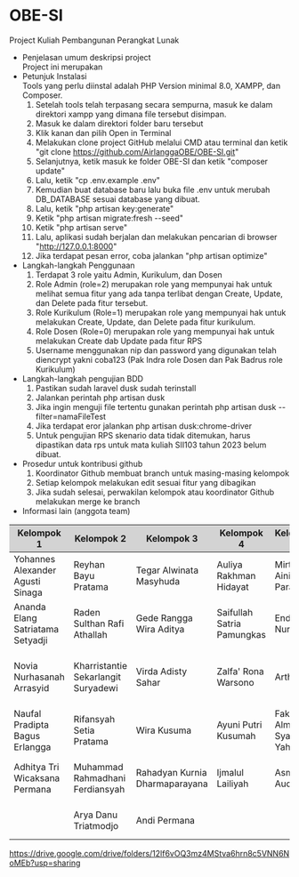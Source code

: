 # OBE-SI
Project Kuliah Pembangunan Perangkat Lunak

- Penjelasan umum deskripsi project <br>
  Project ini merupakan
- Petunjuk Instalasi<br>
  Tools yang perlu diinstal adalah PHP Version minimal 8.0, XAMPP, dan Composer.
    1. Setelah tools telah terpasang secara sempurna, masuk ke dalam direktori xampp yang dimana file tersebut disimpan.
    2. Masuk ke dalam direktori folder baru tersebut
    3. Klik kanan dan pilih Open in Terminal
    4. Melakukan clone project GitHub melalui CMD atau terminal dan ketik "git clone https://github.com/AirlanggaOBE/OBE-SI.git" 
    5. Selanjutnya, ketik masuk ke folder OBE-SI dan ketik "composer update"
    6. Lalu, ketik "cp .env.example .env"
    7. Kemudian buat database baru lalu buka file .env untuk merubah DB_DATABASE sesuai database yang dibuat.
    8. Lalu, ketik "php artisan key:generate"
    9. Ketik "php artisan migrate:fresh --seed"
    10. Ketik "php artisan serve"
    11. Lalu, aplikasi sudah berjalan dan melakukan pencarian di browser "http://127.0.0.1:8000"
    12. Jika terdapat pesan error, coba jalankan "php artisan optimize"
- Langkah-langkah Penggunaan
    1. Terdapat 3 role yaitu Admin, Kurikulum, dan Dosen
    2. Role Admin (role=2) merupakan role yang mempunyai hak untuk melihat semua fitur yang ada tanpa terlibat dengan Create, Update, dan Delete pada fitur tersebut.
    3. Role Kurikulum (Role=1) merupakan role yang mempunyai hak untuk melakukan Create, Update, dan Delete pada fitur kurikulum.
    4. Role Dosen (Role=0) merupakan role yang mempunyai hak untuk melakukan Create dab Update pada fitur RPS 
    5. Username menggunakan nip dan password yang digunakan telah diencrypt yakni coba123 (Pak Indra role Dosen dan Pak Badrus role Kurikulum)
- Langkah-langkah pengujian BDD
    1. Pastikan sudah laravel dusk sudah terinstall
    2. Jalankan perintah php artisan dusk
    3. Jika ingin menguji file tertentu gunakan perintah php artisan dusk --filter=namaFileTest
    4. Jika terdapat eror jalankan php artisan dusk:chrome-driver
    5. Untuk pengujian RPS skenario data tidak ditemukan, harus dipastikan data rps untuk mata kuliah SII103 tahun 2023 belum dibuat.
- Prosedur untuk kontribusi github
    1. Koordinator Github membuat branch untuk masing-masing kelompok
    2. Setiap kelompok melakukan edit sesuai fitur yang dibagikan
    3. Jika sudah selesai, perwakilan kelompok atau koordinator Github melakukan merge ke branch
- Informasi lain (anggota team) <br>
<table>
                <thead style="background-color: lightgray">
                    <tr>
                        <th scope="col"> Kelompok 1</th>
                        <th scope="col"> Kelompok 2</th>
                        <th scope="col"> Kelompok 3</th>
                        <th scope="col"> Kelompok 4</th>
                        <th scope="col"> Kelompok 5</th>
                        <th scope="col"> Kelompok 6</th>
                        <th scope="col"> Kelompok 7</th>
                        <th scope="col"> Kelompok 8</th>
                        <th scope="col"> Kelompok 9</th>
                        <th scope="col"> Kelompok 10</th>
                        <th > Kelompok 11</th>                       
                    </tr>
                </thead>
                <tbody>
                        <tr >
                                <td>Yohannes Alexander Agusti Sinaga</td>
                                <td>Reyhan Bayu Pratama</td>
                                <td>Tegar Alwinata Masyhuda</td>
                                <td>Auliya Rakhman Hidayat</td>
                                <td>Mirtha Aini Paradista</td>
                                <td>Mirza Amir Faizi</td>
                                <td>Andhika Davy Pratama</td>
                                <td>Iin Mardiyana</td>
                                <td>Malvin Mikhael Moningka</td>
                                <td>Robanu Dakhayin</td>
                                <td>Oxy Setyo Hapsari</td>
                        </tr>
                        <tr >
                                <td>Ananda Elang Satriatama Setyadji</td>
                                <td>Raden Sulthan Rafi Athallah</td>
                                <td>Gede Rangga Wira Aditya</td>
                                <td>Saifullah Satria Pamungkas</td>
                                <td>Endang Nurjanah</td>
                                <td>Tio Satrio Wibisono</td>
                                <td>Sabrina Sukma Febryanti</td>
                                <td>Naurah Hedy Pramiyas</td>
                                <td>Nyoman Agus Arya Dwija Sutha</td>
                                <td>Jasmine Yulis Saputri</td>
                                <td>Annisa Rahma Putri</td>
                        </tr>
                        <tr >
                                <td>Novia Nurhasanah Arrasyid</td>
                                <td>Kharristantie Sekarlangit Suryadewi</td>
                                <td>Virda Adisty Sahar</td>
                                <td>Zalfa' Rona Warsono</td>
                                <td>Arthalia</td>
                                <td>Amelia Nabilah</td>
                                <td>Sara Perselia Angaraini</td>
                                <td>Arum Tiyas Handayani</td>
                                <td>I Gusti Ngurah Arnold Matthew Diarta</td>
                                <td>Reina Amalia Febrianti Prabowo</td>
                                <td>Radindra Brahma Adya Pranata</td>
                        </tr>
                        <tr >
                                <td>Naufal Pradipta Bagus Erlangga</td>
                                <td>Rifansyah Setia Pratama</td>
                                <td>Wira Kusuma</td>
                                <td>Ayuni Putri Kusumah</td>
                                <td>Fakhrana Almas Syah Yahrani</td>
                                <td>Tria Amalia Ramadhani</td>
                                <td>Darren Febriand Nura Somba</td>
                                <td>Fildzah Akhlaqulkarimah</td>
                                <td>Shabrina Maulidya</td>
                                <td>Nur Rahmatulisa</td>
                                <td>Brilian Febrianie</td>
                        </tr>
                        <tr >
                                <td>Adhitya Tri Wicaksana Permana</td>
                                <td>Muhammad Rahmadhani Ferdiansyah</td>
                                <td>Rahadyan Kurnia Dharmaparayana</td>
                                <td>Ijmalul Lailiyah</td>
                                <td>Asma Audah</td>
                                <td>Ima Tri Indari</td>
                                <td>Aristo Riza Muhammad</td>
                                <td>F. Totty Valentino Yohanes Rumbiak</td>
                                <td>Fahri Muhlis Abdillah</td>
                                <td>Muhammad Affan Yuan Atras</td>
                                <td>Ari Prasetyo Wibowo</td>
                        </tr>
                        <tr >
                                <td></td>
                                <td>Arya Danu Triatmodjo</td>
                                <td>Andi Permana</td>
                                <td></td>
                                <td></td>
                                <td></td>
                                <td>Faishal Ramadhan</td>
                                <td></td>
                                <td></td>
                                <td>Wildhan Syaddad Romadhon</td>
                                <td></td>
                        </tr>                       
                </tbody>    
  </table>

https://drive.google.com/drive/folders/12lf6vOQ3mz4MStva6hrn8c5VNN6NoMEb?usp=sharing
